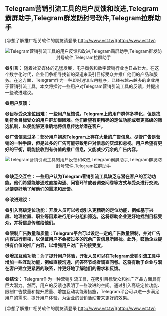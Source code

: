 ## **Telegram营销引流工具的用户反馈和改进,Telegram霸屏助手,Telegram群发防封号软件,Telegram拉群助手**

[😍想了解推广相关软件的朋友请登录 http://www.vst.tw](http://www.vst.tw)

 <center><img src="https://vst.tw/MP4/tuiguang/png/0.png" alt="Telegram营销引流工具的用户反馈和改进,Telegram霸屏助手,Telegram群发防封号软件,Telegram拉群助手"></center>

**😄引言：**
随着社交媒体的迅猛发展，电子商务和数字营销行业也日益壮大。在这个数字化时代，企业们争相寻找新的渠道来吸引目标受众并推广他们的产品和服务。在这方面，Telegram作为一种即时通讯应用程序，已经被越来越多的企业用于营销引流工具。本文将探讨一些用户对Telegram营销引流工具的反馈，并提出一些改进建议。

**😄用户反馈：**

**😄目标受众定位困难：一些用户反馈说，Telegram上的用户群体多样化，但是找到符合目标受众的用户群却很困难。他们希望有更精确的定位功能或者更高级的筛选机制，以便能够更准确地将信息传达给潜在客户。**

**😄广告信息过多：部分用户抱怨Telegram上存在大量的广告信息。尽管广告是营销的一种手段，但是过多的广告可能导致用户对信息的厌烦和忽视。用户希望有更好的平衡，既能接收到有价值的推广信息，又能减少冗余的广告内容。**

 <center><img src="https://vst.tw/MP4/tuiguang/png/5.png" alt="Telegram营销引流工具的用户反馈和改进,Telegram霸屏助手,Telegram群发防封号软件,Telegram拉群助手"></center>

**😄缺乏交互性：一些用户认为Telegram营销引流工具缺乏与潜在客户的互动功能。他们希望能够通过直接沟通、问答环节或者调查问卷等方式与受众进行交流，以便更好地了解他们的需求和反馈。**

**😄改进建议：**

**😄引入高级定位功能：开发人员可以考虑引入更精确的定位功能，例如基于兴趣、地理位置、职业等因素进行用户分组和筛选。这将帮助企业更好地找到目标受众，并将信息传递给他们。**

**😄限制广告数量和质量：Telegram平台可以设定一定的广告数量限制，并对广告内容进行审核，以保证用户不会被过多的冗余广告信息所困扰。此外，鼓励企业提供有价值的推广内容，以增强用户对广告的接受度。**

**😄增加互动功能：为了提升用户体验，开发人员可以在Telegram营销引流工具中增加一些互动功能，例如直接沟通、问答环节或者调查问卷。这将有助于企业与潜在客户建立更紧密的联系，并更好地了解他们的需求和反馈。**

**😄结论：**
Telegram作为一种营销引流工具，在吸引目标受众和推广产品方面具有巨大潜力。然而，用户的反馈也表明了一些改进的空间。通过引入高级定位功能、限制广告数量和提升质量、增加互动功能等措施，Telegram平台可以进一步满足用户的需求，提升用户体验，为企业的营销活动带来更好的效果。

[😍想了解推广相关软件的朋友请登录 http://www.vst.tw](http://www.vst.tw)



